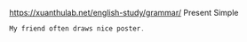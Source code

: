 https://xuanthulab.net/english-study/grammar/
Present Simple
```java
My friend often draws nice poster.
```
